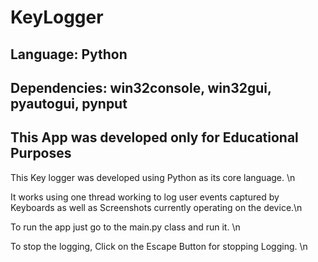 # KeyLogger

## Language:  Python

## Dependencies: win32console,  win32gui, pyautogui, pynput

## This App was developed only for Educational Purposes

This Key logger was developed using Python as its core language. \n

It works using one thread working to log user events captured by Keyboards as well as Screenshots currently operating on the device.\n

To run the app just go to the main.py class and run it. \n

To stop the logging, Click on the Escape Button for stopping Logging. \n
